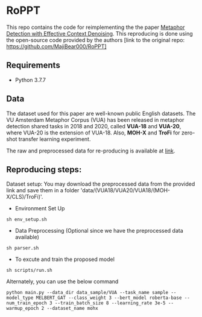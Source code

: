 # RoPPT
This repo contains the code for reimplementing the the paper [Metaphor Detection with Effective Context Denoising](https://arxiv.org/abs/2302.05611). This reproducing is done using the open-source code provided by the authors [link to the original repo: https://github.com/MajiBear000/RoPPT]

## Requirements
* Python 3.7.7

## Data
The dataset used for this paper are well-known public English datasets. The VU Amsterdam Metaphor Corpus (VUA) has been released in metaphor detection shared tasks in 2018 and 2020, called **VUA-18** and **VUA-20**, where VUA-20 is the extension of VUA-18. Also, **MOH-X** and **TroFi** for zero-shot transfer learning experiment.

The raw and preprocessed data for re-producing is available at [link](https://drive.google.com/drive/folders/1JoVZlZQBbjBVVPmjtjfCveCZvIqVDgmq?usp=share_link).

## Reproducing steps:

Dataset setup: You may download the preprocessed data from the provided link and save them in a folder 'data/(VUA18/VUA20/VUA18/(MOH-X/CLS)/TroFi)'.

* Environment Set Up
```
sh env_setup.sh
```
* Data Preprocessing (Optional since we have the preprocessed data available)
```
sh parser.sh
```
* To excute and train the proposed model
```
sh scripts/run.sh
```
Alternately, you can use the below command
```
python main.py --data_dir data_sample/VUA --task_name sample --model_type MELBERT_GAT --class_weight 3 --bert_model roberta-base --num_train_epoch 3 --train_batch_size 8 --learning_rate 3e-5 --warmup_epoch 2 --dataset_name mohx

```
